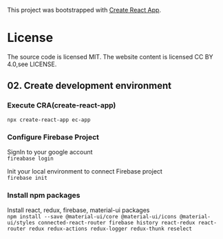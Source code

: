 This project was bootstrapped with [Create React App](https://github.com/facebook/create-react-app).

# License
The source code is licensed MIT. The website content is licensed CC BY 4.0,see LICENSE.

## 02. Create development environment  

### Execute CRA(create-react-app)  
`npx create-react-app ec-app`  

### Configure Firebase Project

SignIn to your google account  
`fireabase login`  

Init your local environment to connect Firebase project  
`firebase init`  

### Install npm packages
Install react, redux, firebase, material-ui packages  
`npm install --save @material-ui/core @material-ui/icons @material-ui/styles connected-react-router firebase history react-redux react-router redux redux-actions redux-logger redux-thunk reselect`  
